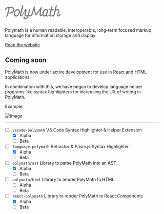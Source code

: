 # <img src='./polymath-logo.svg' width=182 title='Polymath'>
Polymath is a human readable, interoperable, long-term focused markup language for information storage and display.

[Read the website][polymath]


## Coming soon

PolyMath is now under active development for use in React and HTML applications.

In combination with this, we have begun to develop language helper programs like syntax highlighters for increasing the UX of writing in PolyMath.

Example:

![image](https://user-images.githubusercontent.com/51100181/120729310-d280af80-c4ac-11eb-8160-2a2b01e0aab1.png)

---

- [ ] `vscode-polymath` VS Code Syntax Highlighter & Helper Extension
    - [x] Alpha
    - [ ] Beta
- [ ] `language-polymath` Refractor & Prism.js Syntax Highlighter
    - [x] Alpha
    - [ ] Beta
- [ ] `polymath/ast` Library to parse PolyMath into an AST
    - [x] Alpha
    - [ ] Beta
- [ ] `polymath/html` Library to render PolyMath to HTML
    - [ ] Alpha
    - [ ] Beta
- [ ] `react-polymath` Library to render PolyMath to React Components
    - [x] Alpha
    - [ ] Beta

[polymath]: https://polymath.link
